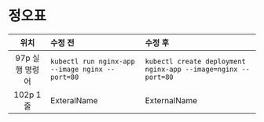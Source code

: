 # 정오표

|위치|수정 전|수정 후|
|:---:|:---|:---|
|97p 실행 명령어|`kubectl run nginx-app --image nginx --port=80`|`kubectl create deployment nginx-app --image=nginx --port=80`|
|102p 1줄|ExteralName|ExternalName|
